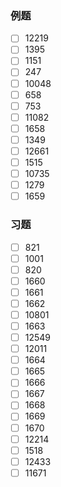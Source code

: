 ### 例题
- [ ] 12219
- [ ] 1395
- [ ] 1151
- [ ] 247
- [ ] 10048
- [ ] 658
- [ ] 753
- [ ] 11082
- [ ] 1658
- [ ] 1349
- [ ] 12661
- [ ] 1515
- [ ] 10735
- [ ] 1279
- [ ] 1659
### 习题
- [ ] 821
- [ ] 1001
- [ ] 820
- [ ] 1660
- [ ] 1661
- [ ] 1662
- [ ] 10801
- [ ] 1663
- [ ] 12549
- [ ] 12011
- [ ] 1664
- [ ] 1665
- [ ] 1666
- [ ] 1667
- [ ] 1668
- [ ] 1669
- [ ] 1670
- [ ] 12214
- [ ] 1518
- [ ] 12433
- [ ] 11671

